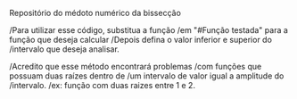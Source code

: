 Repositório do médoto numérico da bissecção

/Para utilizar esse código, substitua a função
/em "#Função testada" para a função que deseja calcular
/Depois defina o valor inferior e superior do 
/intervalo que deseja analisar.

/Acredito que esse método encontrará problemas
/com funções que possuam duas raízes dentro de
/um intervalo de valor igual a amplitude do
/intervalo.
/ex: função com duas raizes entre 1 e 2.